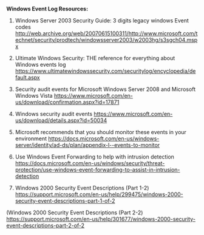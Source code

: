 **Windows Event Log Resources:**

1. Windows Server 2003 Security Guide: 3 digits legacy windows Event codes
http://web.archive.org/web/20070615100311/http://www.microsoft.com/technet/security/prodtech/windowsserver2003/w2003hg/s3sgch04.mspx

2. Ultimate Windows Security: THE reference for everything about Windows events log
https://www.ultimatewindowssecurity.com/securitylog/encyclopedia/default.aspx

3. Security audit events for Microsoft Windows Server 2008 and Microsoft Windows Vista
https://www.microsoft.com/en-us/download/confirmation.aspx?id=17871

4. Windows security audit events
https://www.microsoft.com/en-us/download/details.aspx?id=50034

5. Microsoft recommends that you should monitor these events in your environment
https://docs.microsoft.com/en-us/windows-server/identity/ad-ds/plan/appendix-l--events-to-monitor

6. Use Windows Event Forwarding to help with intrusion detection
https://docs.microsoft.com/en-us/windows/security/threat-protection/use-windows-event-forwarding-to-assist-in-intrusion-detection

7. Windows 2000 Security Event Descriptions (Part 1-2)
https://support.microsoft.com/en-us/help/299475/windows-2000-security-event-descriptions-part-1-of-2

(Windows 2000 Security Event Descriptions (Part 2-2)
https://support.microsoft.com/en-us/help/301677/windows-2000-security-event-descriptions-part-2-of-2
